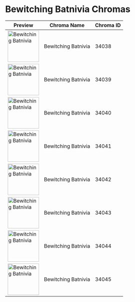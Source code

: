 # Bewitching Batnivia Chromas

| Preview | Chroma Name | Chroma ID |
|---|---|---|
| <img src='https://raw.communitydragon.org/latest/plugins/rcp-be-lol-game-data/global/default/v1/champion-chroma-images/34/34038.png' alt='Bewitching Batnivia' width='100'> | Bewitching Batnivia | 34038 |
| <img src='https://raw.communitydragon.org/latest/plugins/rcp-be-lol-game-data/global/default/v1/champion-chroma-images/34/34039.png' alt='Bewitching Batnivia' width='100'> | Bewitching Batnivia | 34039 |
| <img src='https://raw.communitydragon.org/latest/plugins/rcp-be-lol-game-data/global/default/v1/champion-chroma-images/34/34040.png' alt='Bewitching Batnivia' width='100'> | Bewitching Batnivia | 34040 |
| <img src='https://raw.communitydragon.org/latest/plugins/rcp-be-lol-game-data/global/default/v1/champion-chroma-images/34/34041.png' alt='Bewitching Batnivia' width='100'> | Bewitching Batnivia | 34041 |
| <img src='https://raw.communitydragon.org/latest/plugins/rcp-be-lol-game-data/global/default/v1/champion-chroma-images/34/34042.png' alt='Bewitching Batnivia' width='100'> | Bewitching Batnivia | 34042 |
| <img src='https://raw.communitydragon.org/latest/plugins/rcp-be-lol-game-data/global/default/v1/champion-chroma-images/34/34043.png' alt='Bewitching Batnivia' width='100'> | Bewitching Batnivia | 34043 |
| <img src='https://raw.communitydragon.org/latest/plugins/rcp-be-lol-game-data/global/default/v1/champion-chroma-images/34/34044.png' alt='Bewitching Batnivia' width='100'> | Bewitching Batnivia | 34044 |
| <img src='https://raw.communitydragon.org/latest/plugins/rcp-be-lol-game-data/global/default/v1/champion-chroma-images/34/34045.png' alt='Bewitching Batnivia' width='100'> | Bewitching Batnivia | 34045 |
